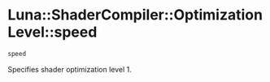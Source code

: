 # Luna::ShaderCompiler::OptimizationLevel::speed

```c++
speed
```

Specifies shader optimization level 1. 

